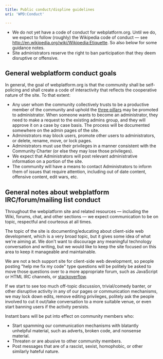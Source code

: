 ```yaml
---
title: Public conduct/displine guidelines
uri: 'WPD:Conduct'

---
```

-   We do not yet have a code of conduct for webplatform.org. Until we do, we expect to follow (roughly) the Wikipedia code of conduct — see <http://en.wikipedia.org/wiki/Wikipedia:Etiquette>. So also below for some guidance notes.
-   Site administrators reserve the right to ban participation that they deem disruptive or offensive.

## General webplatform conduct goals

In general, the goal of webplatform.org is that the community shall be self-policing and shall create a code of interactivity that reflects the cooperative nature of the site. To that extent:

-   Any user whom the community collectively trusts to be a productive member of the community and uphold the [three pillars](/WPD:Policy/Pillars) may be promoted to administrator. When someone wants to become an administrator, they need to make a request to the existing admins group, and they will approve it on a case by case basis. The process will be documented somewhere on the admin pages of the site.
-   Administrators may block users, promote other users to administrators, or delete, rename, move, or lock pages.
-   Administrators must use their privileges in a manner consistent with the Community Charter (or else they may lose those privileges).
-   We expect that Administrators will post relevant administrative information on a portion of the site.
-   The community will have a means to contact Administrators to inform them of issues that require attention, including out of date content, offensive content, edit wars, etc.

## General notes about webplatform IRC/forum/mailing list conduct

Throughout the webplatform site and related resources — including the Wiki, forums, chat, and other sections — we expect communication to be on topic, respectful and courteous at all times.

The topic of the site is documenting/educating about client-side web development, which is a very broad topic, but it gives some idea of what we're aiming at. We don't want to discourage any meaningful technology conversation and writing, but we would like to keep the site focused on this area to keep it manageable and maintainable.

We are not a tech support site for client-side web development, so people posting "help me fix my code" type questions will be politely be asked to move those questions over to a more appropriate forum, such as JavaScript or HTML IRC channels, or [stackoverflow](http://stackoverflow.com/).

If we start to see too much off-topic discussion, trivial/comedy banter, or other disruptive activity in any of our pages or communication mechanisms, we may lock down edits, remove editing privileges, politely ask the people involved to cut it out/take conversation to a more suitable venue, or even start banning users if the activity persists.

Instant bans will be put into effect on community members who:

-   Start spamming our communication mechanisms with blatantly unhelpful material, such as adverts, broken code, and nonsense material.
-   Threaten or are abusive to other community members.
-   Post messages that are of a rascist, sexist, homophobic, or other similarly hateful nature.
